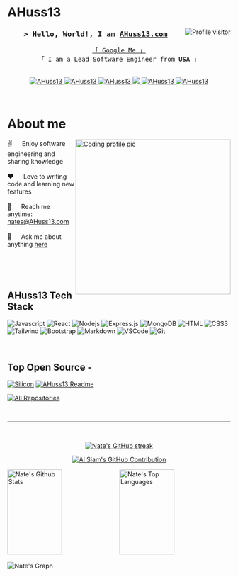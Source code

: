 # AHuss13
<!--
<h2 align="center">
  Welcome to AHuss13!
  <img src="https://media.giphy.com/media/hvRJCLFzcasrR4ia7z/giphy.gif" width="28">
</h2>
-->

<!--
<p align="center">
  <a href="https://github.com/AHuss13"><img src="https://readme-typing-svg.herokuapp.com/?lines=Self%20Taught%20Programmer;Front%20End%20Developer;1.5%2B%20years%20of%20coding%20experience;Always%20learning%20new%20things&center=true&width=380&height=45"></a>
</p>

 -->

<a href="https://komarev.com/ghpvc/?username=AHuss13">
  <img align="right" src="https://komarev.com/ghpvc/?username=AHuss13&label=Visitors&color=0e75b6&style=flat" alt="Profile visitor" />
</a>

<!-- Intro  -->
<h3 align="center">
        <samp>&gt; Hello, World!, I am
                <b><a target="_blank" href="https://AHuss13.com">AHuss13.com</a></b>
        </samp>
</h3>


<p align="center"> 
  <samp>
    <a href="https://www.google.com/search?q=AHuss13">「 Google Me 」</a>
    <br>
    「 I am a Lead Software Engineer from <b>USA</b> 」
    <br>
    <br>
  </samp>
</p>

<p align="center">
 <a href="https://AHuss13.com" target="blank">
  <img src="https://img.shields.io/badge/Website-DC143C?style=for-the-badge&logo=medium&logoColor=white" alt="AHuss13" />
 </a>
 <a href="https://linkedin.com/in/AHuss13" target="_blank">
  <img src="https://img.shields.io/badge/LinkedIn-0077B5?style=for-the-badge&logo=linkedin&logoColor=white" alt="AHuss13"/>
 </a>
 <a href="https://dev.to/AHuss13" target="_blank">
  <img src="https://img.shields.io/badge/dev.to-0A0A0A?style=for-the-badge&logo=dev.to&logoColor=white" alt="AHuss13" />
 </a> 
 <a href="https://twitter.com/AHuss13" target="_blank">
  <img src="https://img.shields.io/badge/Twitter-1DA1F2?style=for-the-badge&logo=twitter&logoColor=white" />
 </a>
 <a href="https://instagram.com/AHuss13" target="_blank">
  <img src="https://img.shields.io/badge/Instagram-fe4164?style=for-the-badge&logo=instagram&logoColor=white" alt="AHuss13" />
 </a> 
 <a href="https://facebook.com/AHuss13" target="_blank">
  <img src="https://img.shields.io/badge/Facebook-20BEFF?&style=for-the-badge&logo=facebook&logoColor=white" alt="AHuss13"  />
  </a> 
</p>
<br />

<!-- About Section -->
 # About me
 
<p>
 <img align="right" width="350" src="https://raw.githubusercontent.com/AHuss13/AHuss13/main/assets/nate-cartoon-profile.webp" alt="Coding profile pic" />
  
 ✌️ &emsp; Enjoy software engineering and sharing knowledge <br/><br/>
 ❤️ &emsp; Love to writing code and learning new features<br/><br/>
 📧 &emsp; Reach me anytime: nates@AHuss13.com<br/><br/>
 💬 &emsp; Ask me about anything [here](https://github.com/AHuss13/AHuss13/issues)

</p>

<br/>
<br/>
<br/>

## AHuss13 Tech Stack

![Javascript](https://img.shields.io/badge/Javascript-F0DB4F?style=for-the-badge&labelColor=black&logo=javascript&logoColor=F0DB4F)
![React](https://img.shields.io/badge/-React-61DBFB?style=for-the-badge&labelColor=black&logo=react&logoColor=61DBFB)
![Nodejs](https://img.shields.io/badge/Nodejs-3C873A?style=for-the-badge&labelColor=black&logo=node.js&logoColor=3C873A)
![Express.js](https://img.shields.io/badge/Express.js-000000?style=for-the-badge&logo=express&logoColor=white)
![MongoDB](https://img.shields.io/badge/MongoDB-4EA94B?style=for-the-badge&logo=mongodb&logoColor=white)
![HTML](https://img.shields.io/badge/HTML5-E34F26?style=for-the-badge&logo=html5&logoColor=white)
![CSS3](https://img.shields.io/badge/CSS3-1572B6?style=for-the-badge&logo=css3&logoColor=white)
![Tailwind](https://img.shields.io/badge/Tailwind_CSS-092749?style=for-the-badge&logo=tailwindcss&logoColor=06B6D4&labelColor=000000)
![Bootstrap](https://img.shields.io/badge/Bootstrap-563D7C?style=for-the-badge&logo=bootstrap&logoColor=white)
![Markdown](https://img.shields.io/badge/Markdown-000000?style=for-the-badge&logo=markdown&logoColor=white)
![VSCode](https://img.shields.io/badge/Visual_Studio-0078d7?style=for-the-badge&logo=visual%20studio&logoColor=white)
![Git](https://img.shields.io/badge/Git-F05032?style=for-the-badge&logo=git&logoColor=white)

<br/>

## Top Open Source -
[![Silicon](https://github-readme-stats.vercel.app/api/pin/?username=AHuss13&repo=Silicon&border_color=7F3FBF&bg_color=0D1117&title_color=C9D1D9&text_color=8B949E&icon_color=7F3FBF)](https://github.com/AHuss13/silicon)
[![AHuss13 Readme](https://github-readme-stats.vercel.app/api/pin/?username=AHuss13&repo=AHuss13&border_color=7F3FBF&bg_color=0D1117&title_color=C9D1D9&text_color=8B949E&icon_color=7F3FBF)](https://github.com/AHuss13/AHuss13)

<p align="left">
  <a href="https://github.com/AHuss13?tab=repositories" target="_blank"><img alt="All Repositories" title="All Repositories" src="https://img.shields.io/badge/-All%20Repos-2962FF?style=for-the-badge&logo=koding&logoColor=white"/></a>
</p>

<br/>
<hr/>
<br/>

<p align="center">
  <a href="https://github.com/AHuss13">
    <img src="https://github-readme-streak-stats.herokuapp.com/?user=AHuss13&theme=radical&border=7F3FBF&background=0D1117" alt="Nate's GitHub streak"/>
  </a>
</p>

<p align="center">
  <a href="https://github.com/AHuss13">
    <img src="https://github-profile-summary-cards.vercel.app/api/cards/profile-details?username=AHuss13&theme=radical" alt="Al Siam's GitHub Contribution"/>
  </a>
</p>

<a> 
    <a href="https://github.com/AHuss13"><img alt="Nate's Github Stats" src="https://denvercoder1-github-readme-stats.vercel.app/api?username=AHuss13&show_icons=true&count_private=true&theme=react&border_color=7F3FBF&bg_color=0D1117&title_color=F85D7F&icon_color=F8D866" height="192px" width="49.5%"/></a>
  <a href="https://github.com/AHuss13"><img alt="Nate's Top Languages" src="https://denvercoder1-github-readme-stats.vercel.app/api/top-langs/?username=AHuss13&langs_count=8&layout=compact&theme=react&border_color=7F3FBF&bg_color=0D1117&title_color=F85D7F&icon_color=F8D866" height="192px" width="49.5%"/></a>
  <br/>
</a>


![Nate's Graph](https://github-readme-activity-graph.vercel.app/graph?username=AHuss13&custom_title=Al%20Siam's%20GitHub%20Activity%20Graph&bg_color=0D1117&color=7F3FBF&line=7F3FBF&point=7F3FBF&area_color=FFFFFF&title_color=FFFFFF&area=true)